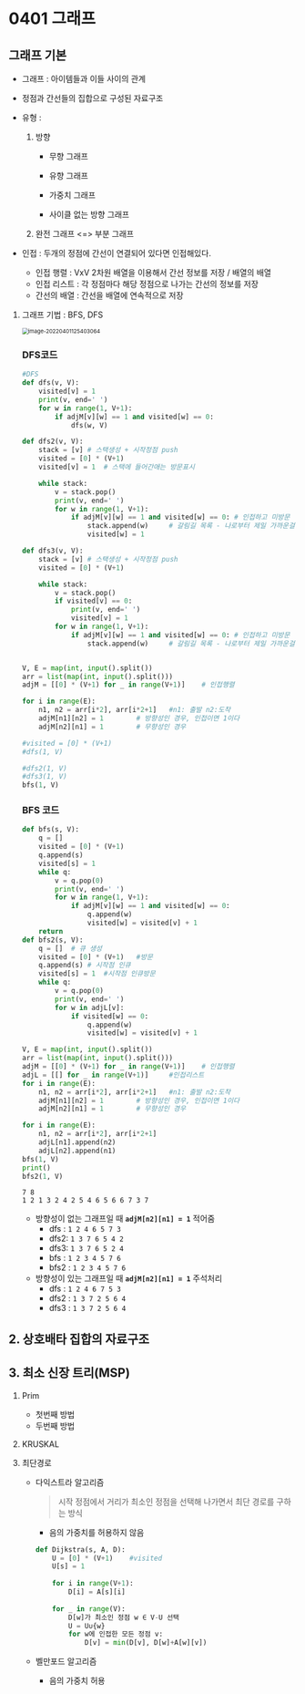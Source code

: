 # 0401 그래프

## 그래프 기본

- 그래프 : 아이템들과 이들 사이의 관계

- 정점과 간선들의 집합으로 구성된 자료구조

- 유형 : 

  1. 방향

     - 무향 그래프

     - 유향 그래프

     - 가중치 그래프

     - 사이클 없는 방향 그래프

  2. 완전 그래프 <=> 부분 그래프

- 인접 : 두개의 정점에 간선이 연결되어 있다면 인접해있다.

  - 인접 행렬 : VxV 2차원 배열을 이용해서 간선 정보를 저장 / 배열의 배열
  - 인접 리스트 : 각 정점마다 해당 정점으로 나가는 간선의 정보를 저장
  - 간선의 배열 : 간선을 배열에 연속적으로 저장

1. 그래프 기법 : BFS, DFS

   

   <img src="C:/Users/bamxd/AppData/Roaming/Typora/typora-user-images/image-20220401125403064.png" alt="image-20220401125403064" style="zoom: 67%;" />

   ### DFS코드

   ```python
   #DFS
   def dfs(v, V):
       visited[v] = 1
       print(v, end=' ')
       for w in range(1, V+1):
           if adjM[v][w] == 1 and visited[w] == 0:
               dfs(w, V)
   
   def dfs2(v, V):
       stack = [v] # 스택생성 + 시작정점 push
       visited = [0] * (V+1)
       visited[v] = 1  # 스택에 들어간애는 방문표시
   
       while stack:
           v = stack.pop()
           print(v, end=' ')
           for w in range(1, V+1):
               if adjM[v][w] == 1 and visited[w] == 0: # 인접하고 미방문
                   stack.append(w)     # 갈림길 목록 - 나로부터 제일 가까운걸 꺼낼거야
                   visited[w] = 1
   
   def dfs3(v, V):
       stack = [v] # 스택생성 + 시작정점 push
       visited = [0] * (V+1)
   
       while stack:
           v = stack.pop()
           if visited[v] == 0:
               print(v, end=' ')
               visited[v] = 1
           for w in range(1, V+1):
               if adjM[v][w] == 1 and visited[w] == 0: # 인접하고 미방문
                   stack.append(w)     # 갈림길 목록 - 나로부터 제일 가까운걸 꺼낼거야
   
   
   V, E = map(int, input().split())
   arr = list(map(int, input().split()))
   adjM = [[0] * (V+1) for _ in range(V+1)]    # 인접행렬
   
   for i in range(E):
       n1, n2 = arr[i*2], arr[i*2+1]   #n1: 출발 n2:도착
       adjM[n1][n2] = 1        # 방향성인 경우, 인접이면 1이다
       adjM[n2][n1] = 1        # 무향성인 경우
   
   #visited = [0] * (V+1)
   #dfs(1, V)
   
   #dfs2(1, V)
   #dfs3(1, V)
   bfs(1, V)
   ```

   ### BFS 코드

   ```python
   def bfs(s, V):
       q = []
       visited = [0] * (V+1)
       q.append(s)
       visited[s] = 1
       while q:
           v = q.pop(0)
           print(v, end=' ')
           for w in range(1, V+1):
               if adjM[v][w] == 1 and visited[w] == 0:
                   q.append(w)
                   visited[w] = visited[v] + 1
       return
   def bfs2(s, V):
       q = []  # 큐 생성
       visited = [0] * (V+1)   #방문
       q.append(s) # 시작점 인큐
       visited[s] = 1  #시작점 인큐방문
       while q:
           v = q.pop(0)
           print(v, end=' ')
           for w in adjL[v]:
               if visited[w] == 0:
                   q.append(w)
                   visited[w] = visited[v] + 1
   
   V, E = map(int, input().split())
   arr = list(map(int, input().split()))
   adjM = [[0] * (V+1) for _ in range(V+1)]    # 인접행렬
   adjL = [[] for _ in range(V+1)]     #인접리스트
   for i in range(E):
       n1, n2 = arr[i*2], arr[i*2+1]   #n1: 출발 n2:도착
       adjM[n1][n2] = 1        # 방향성인 경우, 인접이면 1이다
       adjM[n2][n1] = 1        # 무향성인 경우
   
   for i in range(E):
       n1, n2 = arr[i*2], arr[i*2+1]
       adjL[n1].append(n2)
       adjL[n2].append(n1)
   bfs(1, V)
   print()
   bfs2(1, V)
   ```

   

   ```
   7 8
   1 2 1 3 2 4 2 5 4 6 5 6 6 7 3 7
   ```

   - 방향성이 없는 그래프일 때 **` adjM[n2][n1] = 1 `** 적어줌
     - dfs : `1 2 4 6 5 7 3 `
     - dfs2: `1 3 7 6 5 4 2 `
     - dfs3: `1 3 7 6 5 2 4 `
     - bfs : `1 2 3 4 5 7 6 `
     - bfs2  : `1 2 3 4 5 7 6`
   - 방향성이 있는  그래프일 때 **` adjM[n2][n1] = 1 `** 주석처리
     - dfs : `1 2 4 6 7 5 3 `
     - dfs2 : `1 3 7 2 5 6 4 `
     - dfs3 : `1 3 7 2 5 6 4 `

   

## 2. 상호배타 집합의 자료구조

## 3. 최소 신장 트리(MSP)

1. Prim
   - 첫번째 방법
   - 두번째 방법

2. KRUSKAL

3. 최단경로

   - 다익스트라 알고리즘

     > 시작 정점에서 거리가 최소인 정점을 선택해 나가면서 최단 경로를 구하는 방식

     - 음의 가중치를 허용하지 않음

     ```python
     def Dijkstra(s, A, D):
         U = [0] * (V+1)	#visited
         U[s] = 1	
         
         for i in range(V+1):
             D[i] = A[s][i]
             
         for _ in range(V):
             D[w]가 최소인 정점 w ∈ V-U 선택
             U = U∪{w}
             for w에 인접한 모든 정점 v:
                 D[v] = min(D[v], D[w]+A[w][v])
     ```

     

   - 벨만포드 알고리즘

     - 음의 가중치 허용